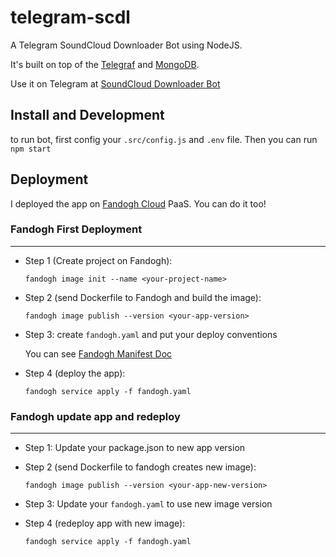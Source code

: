 # telegram-scdl

A Telegram SoundCloud Downloader Bot using NodeJS.

It's built on top of the [Telegraf](http://github.com/telegraf/telegraf) and [MongoDB](https://github.com/mongodb/mongo).

Use it on Telegram at [SoundCloud Downloader Bot](http://t.me/scdl_bot)

## Install and Development

to run bot, first config your `.src/config.js` and `.env` file. Then you can run `npm start`

## Deployment

I deployed the app on [Fandogh Cloud](https://fandogh.cloud/) PaaS. You can do it too!

### Fandogh First Deployment

---

- Step 1 (Create project on Fandogh):

  `fandogh image init --name <your-project-name>`

- Step 2 (send Dockerfile to Fandogh and build the image):

  `fandogh image publish --version <your-app-version>`

- Step 3:
  create `fandogh.yaml` and put your deploy conventions

  You can see [Fandogh Manifest Doc](http://github.com)

- Step 4 (deploy the app):

  `fandogh service apply -f fandogh.yaml`

### Fandogh update app and redeploy

---

- Step 1:
  Update your package.json to new app version
- Step 2 (send Dockerfile to fandogh creates new image):

  `fandogh image publish --version <your-app-new-version>`

- Step 3:
  Update your `fandogh.yaml` to use new image version
- Step 4 (redeploy app with new image):

  `fandogh service apply -f fandogh.yaml`
